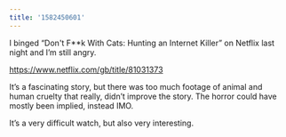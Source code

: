 ```yaml
---
title: '1582450601'
---
```

I binged “Don't F**k With Cats: Hunting an Internet Killer” on Netflix last night and I’m still angry.

<https://www.netflix.com/gb/title/81031373>

It’s a fascinating story, but there was too much footage of animal and human cruelty that really, didn’t improve the story. The horror could have mostly been implied, instead IMO.

It’s a very difficult watch, but also very interesting. 